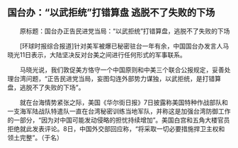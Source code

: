 ## 国台办：“以武拒统”打错算盘 逃脱不了失败的下场
　　原标题：国台办正告民进党当局：“以武拒统”打错算盘，逃脱不了失败的下场

　　[环球时报综合报道]针对美军被爆已秘密驻台一年有余，中国国台办发言人马晓光11日表示，大陆坚决反对台美之间进行任何形式的军事联系。

　　马晓光说，我们敦促美方恪守一个中国原则和中美三个联合公报规定，妥善处理台湾问题，“正告民进党当局，妄图勾连外部势力谋独，以武拒统，是打错算盘，逃脱不了失败的下场”。

　　就在台海情势紧张之际，美国《华尔街日报》7日披露称美国特种作战部队和一支海军陆战队特遣队一直在台湾秘密训练当地军队，并称这是加强台湾防御工作的一部分，“因为对中国可能发动侵略的担忧持续增加”。美国白宫和五角大楼官员拒绝就此发表评论。8日，中国外交部回应称，“将采取一切必要措施捍卫主权和领土完整”。（于名）

